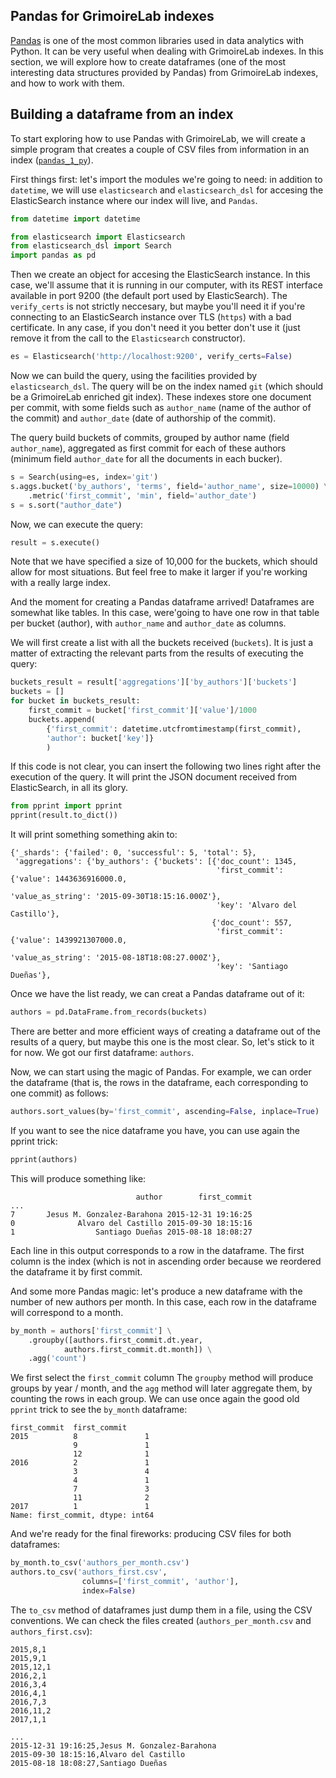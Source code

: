 ## Pandas for GrimoireLab indexes

[Pandas](http://pandas.pydata.org/) is one of the most common libraries used in data analytics with Python. It can be very useful when dealing with GrimoireLab indexes. In this section, we will explore how to create dataframes (one of the most interesting data structures provided by Pandas) from GrimoireLab indexes, and how to work with them.

## Building a dataframe from an index

To start exploring how to use Pandas with GrimoireLab, we will create a simple program that creates a couple of CSV files from information in an index ([`pandas_1_py`](scripts/pandas_1.py)).

First things first: let's import the modules we're going to need: in addition to `datetime`, we will use  `elasticsearch` and `elasticsearch_dsl` for accesing the ElasticSearch instance where our index will live, and  `Pandas`.

```python
from datetime import datetime

from elasticsearch import Elasticsearch
from elasticsearch_dsl import Search
import pandas as pd
```

Then we create an object for accesing the ElasticSearch instance. In this case, we'll assume that it is running in our computer, with its REST interface available in port 9200 (the default port used by ElasticSearch). The `verify_certs` is not strictly neccesary, but maybe you'll need it if you're connecting to an ElasticSearch instance over TLS (`https`) with a bad certificate. In any case, if you don't need it you better don't use it (just remove it from the call to the `Elasticsearch` constructor).

```python
es = Elasticsearch('http://localhost:9200', verify_certs=False)
```

Now we can build the query, using the facilities provided by `elasticsearch_dsl`. The query will be on the index named `git` (which should be a GrimoireLab enriched git index). These indexes store one document per commit, with some fields such as `author_name` (name of the author of the commit) and `author_date` (date of authorship of the commit).

The query build buckets of commits, grouped by author name (field `author_name`), aggregated as first commit for each of these authors (minimum field `author_date` for all the documents in each bucker).

```python
s = Search(using=es, index='git')
s.aggs.bucket('by_authors', 'terms', field='author_name', size=10000) \
    .metric('first_commit', 'min', field='author_date')
s = s.sort("author_date")
```

Now, we can execute the query:

```python
result = s.execute()
```
Note that we have specified a size of 10,000 for the buckets, which should allow for most situations. But feel free to make it larger if you're working with a really large index.

And the moment for creating a Pandas dataframe arrived! Dataframes are somewhat like tables. In this case, were'going to have one row in that table per bucket (author), with `author_name` and `author_date` as columns.

We will first create a list with all the buckets received (`buckets`). It is just a matter of extracting the relevant parts from the results of executing the query:

```python
buckets_result = result['aggregations']['by_authors']['buckets']
buckets = []
for bucket in buckets_result:
    first_commit = bucket['first_commit']['value']/1000
    buckets.append(
        {'first_commit': datetime.utcfromtimestamp(first_commit),
        'author': bucket['key']}
        )
``` 

If this code is not clear, you can insert the following two lines right after the execution of the query. It will print the JSON document received from ElasticSearch, in all its glory.

```python
from pprint import pprint
pprint(result.to_dict())
```

It will print something something akin to:

```
{'_shards': {'failed': 0, 'successful': 5, 'total': 5},
 'aggregations': {'by_authors': {'buckets': [{'doc_count': 1345,
                                              'first_commit': {'value': 1443636916000.0,
                                                               'value_as_string': '2015-09-30T18:15:16.000Z'},
                                              'key': 'Alvaro del Castillo'},
                                             {'doc_count': 557,
                                              'first_commit': {'value': 1439921307000.0,
                                                               'value_as_string': '2015-08-18T18:08:27.000Z'},
                                              'key': 'Santiago Dueñas'},
```

Once we have the list ready, we can creat a Pandas dataframe out of it:

```python
authors = pd.DataFrame.from_records(buckets)
```

There are better and more efficient ways of creating a dataframe out of the results of a query, but maybe this one is the most clear. So, let's stick to it for now. We got our first dataframe: `authors`.

Now, we can start using the magic of Pandas. For example, we can order the dataframe (that is, the rows in the dataframe, each corresponding to one commit) as follows:

```python
authors.sort_values(by='first_commit', ascending=False, inplace=True)
```

If you want to see the nice dataframe you have, you can use again the pprint trick:

```python
pprint(authors)
```

This will produce something like:

```
                            author        first_commit
...
7       Jesus M. Gonzalez-Barahona 2015-12-31 19:16:25
0              Alvaro del Castillo 2015-09-30 18:15:16
1                  Santiago Dueñas 2015-08-18 18:08:27
```

Each line in this output corresponds to a row in the dataframe. The first column is the index (which is not in ascending order because we reordered the dataframe it by first commit.

And some more Pandas magic: let's produce a new dataframe with the number of new authors per month. In this case, each row in the dataframe will correspond to a month.

```python
by_month = authors['first_commit'] \
    .groupby([authors.first_commit.dt.year,
            authors.first_commit.dt.month]) \
    .agg('count')
```

We first select the `first_commit` column The `groupby` method will produce groups by year / month, and the `agg` method will later aggregate them, by counting the rows in each group. We can use once again the good old `pprint` trick to see the `by_month` dataframe:

```
first_commit  first_commit
2015          8               1
              9               1
              12              1
2016          2               1
              3               4
              4               1
              7               3
              11              2
2017          1               1
Name: first_commit, dtype: int64
```

And we're ready for the final fireworks: producing CSV files for both dataframes:

```python
by_month.to_csv('authors_per_month.csv')
authors.to_csv('authors_first.csv',
                columns=['first_commit', 'author'],
                index=False)
```

The `to_csv` method of dataframes just dump them in a file, using the CSV conventions. We can check the files created (`authors_per_month.csv` and `authors_first.csv`):

```
2015,8,1
2015,9,1
2015,12,1
2016,2,1
2016,3,4
2016,4,1
2016,7,3
2016,11,2
2017,1,1
```


```
...
2015-12-31 19:16:25,Jesus M. Gonzalez-Barahona
2015-09-30 18:15:16,Alvaro del Castillo
2015-08-18 18:08:27,Santiago Dueñas
```